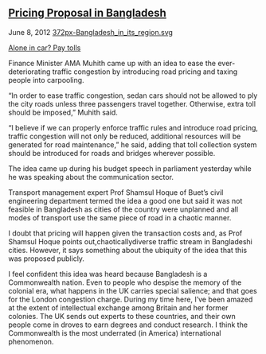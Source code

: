 ## [Pricing Proposal in Bangladesh](/2012/06/08/pricing-proposal-in-bangladesh/ "Pricing Proposal in Bangladesh")

June 8, 2012
[372px-Bangladesh_in_its_region.svg](http://priceroads.com/2012/06/08/pricing-proposal-in-bangladesh/)

[Alone in car? Pay tolls](http://www.thedailystar.net/newDesign/news-details.php?nid=237385)

Finance Minister AMA Muhith came up with an idea to ease the ever-deteriorating traffic congestion by introducing road pricing and taxing people into carpooling.

“In order to ease traffic congestion, sedan cars should not be allowed to ply the city roads unless three passengers travel together. Otherwise, extra toll should be imposed,” Muhith said.

“I believe if we can properly enforce traffic rules and introduce road pricing, traffic congestion will not only be reduced, additional resources will be generated for road maintenance,” he said, adding that toll collection system should be introduced for roads and bridges wherever possible.

The idea came up during his budget speech in parliament yesterday while he was speaking about the communication sector.

Transport management expert Prof Shamsul Hoque of Buet’s civil engineering department termed the idea a good one but said it was not feasible in Bangladesh as cities of the country were unplanned and all modes of transport use the same piece of road in a chaotic manner.

I doubt that pricing will happen given the transaction costs and, as Prof Shamsul Hoque points out,chaoticallydiverse traffic stream in Bangladeshi cities. However, it says something about the ubiquity of the idea that this was proposed publicly.

I feel confident this idea was heard because Bangladesh is a Commonwealth nation. Even to people who despise the memory of the colonial era, what happens in the UK carries special salience; and that goes for the London congestion charge. During my time here, I’ve been amazed at the extent of intellectual exchange among Britain and her former colonies. The UK sends out experts to these countries, and their own people come in droves to earn degrees and conduct research. I think the Commonwealth is the most underrated (in America) international phenomenon.

					            